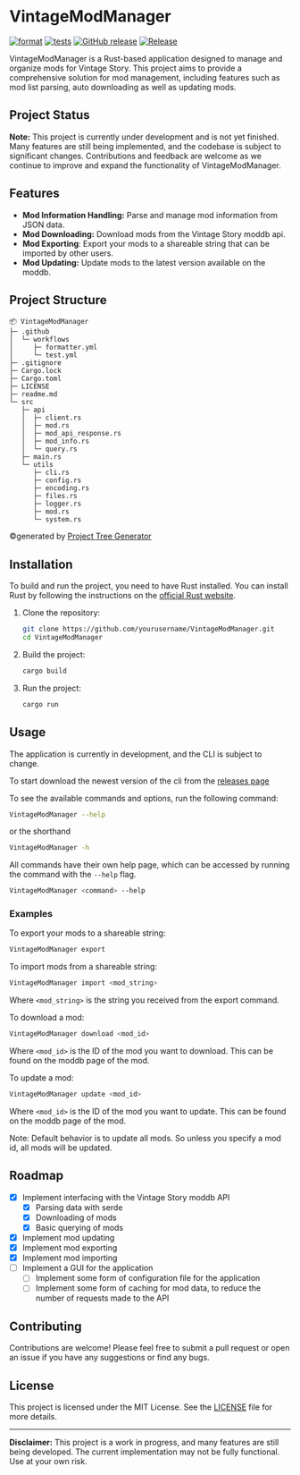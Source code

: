 # VintageModManager

[![format](https://github.com/HollowNumber/VintageModManager/actions/workflows/formatter.yml/badge.svg)](https://github.com/HollowNumber/VintageModManager/actions/workflows/formatter.yml) [![tests](https://github.com/HollowNumber/VintageModManager/actions/workflows/test.yml/badge.svg)](https://github.com/HollowNumber/VintageModManager/actions/workflows/test.yml) [![GitHub release](https://img.shields.io/github/release/HollowNumber/VintageModManager.svg)](https://github.com/HollowNumber/VintageModManager/releases/latest) [![Release](https://github.com/HollowNumber/VintageModManager/actions/workflows/release.yml/badge.svg)](https://github.com/HollowNumber/VintageModManager/actions/workflows/release.yml)

VintageModManager is a Rust-based application designed to manage and organize mods for Vintage Story. This project aims
to provide a comprehensive solution for mod management, including features such as mod list parsing, auto downloading as
well as updating mods. 

## Project Status

**Note:** This project is currently under development and is not yet finished. Many features are still being
implemented, and the codebase is subject to significant changes. Contributions and feedback are welcome as we continue
to improve and expand the functionality of VintageModManager.

## Features

- **Mod Information Handling:** Parse and manage mod information from JSON data.
- **Mod Downloading:** Download mods from the Vintage Story moddb api.
- **Mod Exporting**: Export your mods to a shareable string that can be imported by other users.
- **Mod Updating:** Update mods to the latest version available on the moddb.

## Project Structure

```
📦 VintageModManager
├─ .github
│  └─ workflows
│     ├─ formatter.yml
│     └─ test.yml
├─ .gitignore
├─ Cargo.lock
├─ Cargo.toml
├─ LICENSE
├─ readme.md
└─ src
   ├─ api
   │  ├─ client.rs
   │  ├─ mod.rs
   │  ├─ mod_api_response.rs
   │  ├─ mod_info.rs
   │  └─ query.rs
   ├─ main.rs
   └─ utils
      ├─ cli.rs
      ├─ config.rs
      ├─ encoding.rs
      ├─ files.rs
      ├─ logger.rs
      ├─ mod.rs
      └─ system.rs
```
©generated by [Project Tree Generator](https://woochanleee.github.io/project-tree-generator)

## Installation

To build and run the project, you need to have Rust installed. You can install Rust by following the instructions on
the [official Rust website](https://www.rust-lang.org/).

1. Clone the repository:
    ```sh
    git clone https://github.com/yourusername/VintageModManager.git
    cd VintageModManager
    ```

2. Build the project:
    ```sh
    cargo build
    ```

3. Run the project:
    ```sh
    cargo run
    ```

## Usage

The application is currently in development, and the CLI is subject to change.

To start download the newest version of the cli from
the [releases page](https://github.com/HollowNumber/VintageModManager/releases)

To see the available commands and options, run the following command:

```sh
VintageModManager --help
```

or the shorthand

```sh
VintageModManager -h
```

All commands have their own help page, which can be accessed by running the command with the `--help` flag.

```sh
VintageModManager <command> --help
```

### Examples

To export your mods to a shareable string:

```sh
VintageModManager export
```

To import mods from a shareable string:

```sh
VintageModManager import <mod_string>
```

Where `<mod_string>` is the string you received from the export command.

To download a mod:

```sh
VintageModManager download <mod_id>
```

Where `<mod_id>` is the ID of the mod you want to download. This can be found on the moddb page of the mod.

To update a mod:

```sh
VintageModManager update <mod_id>
```

Where `<mod_id>` is the ID of the mod you want to update. This can be found on the moddb page of the mod.

Note: Default behavior is to update all mods. So unless you specify a mod id, all mods will be updated.

## Roadmap

- [x] Implement interfacing with the Vintage Story moddb API
  - [x] Parsing data with serde
  - [x] Downloading of mods
  - [x] Basic querying of mods
- [x] Implement mod updating
- [x] Implement mod exporting
- [x] Implement mod importing
- [ ] Implement a GUI for the application
  - [ ] Implement some form of configuration file for the application
  - [ ] Implement some form of caching for mod data, to reduce the number of requests made to the API

## Contributing

Contributions are welcome! Please feel free to submit a pull request or open an issue if you have any suggestions or
find any bugs.

## License

This project is licensed under the MIT License. See the [LICENSE](LICENSE) file for more details.

---

**Disclaimer:** This project is a work in progress, and many features are still being developed. The current
implementation may not be fully functional. Use at your own risk.

